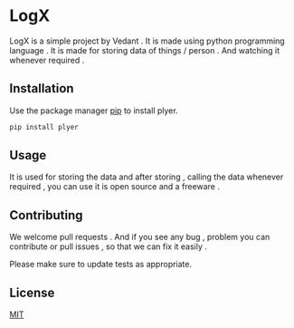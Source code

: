 # LogX
LogX is a simple project by Vedant . It is made using python programming language . It is made for storing data of things / person . And watching it whenever required .

## Installation

Use the package manager [pip](https://pip.pypa.io/en/stable/) to install plyer.

```bash
pip install plyer
```

## Usage
It is used for storing the data and after storing , calling the data whenever required , you can use it is open source and a freeware .


## Contributing
We welcome pull requests . And if you see any bug , problem you can contribute or pull issues , so that we can fix it easily .

Please make sure to update tests as appropriate.

## License
[MIT](https://choosealicense.com/licenses/mit/)
